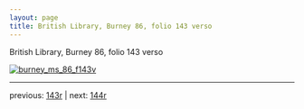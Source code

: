 ```yaml
---
layout: page
title: British Library, Burney 86, folio 143 verso
---
```


British Library, Burney 86, folio 143 verso

[![burney_ms_86_f143v](http://www.homermultitext.org/iipsrv?IIIF=/project/homer/pyramidal/deepzoom/bl/burney86imgs/v1/burney_ms_86_f143v.tif/full/800,/0/default.jpg)](http://www.homermultitext.org/ict2/?urn=urn:cite2:bl:burney86imgs.v1:burney_ms_86_f143v) 

---

previous:  [143r](../143r/) | next: [144r](../144r/)
